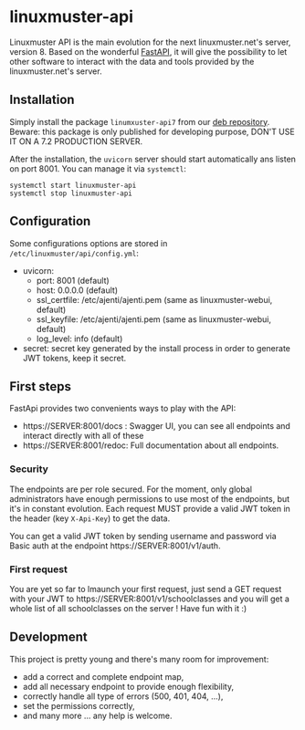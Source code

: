 # linuxmuster-api

Linuxmuster API is the main evolution for the next linuxmuster.net's server, version 8.
Based on the wonderful [FastAPI](https://fastapi.tiangolo.com/), it will give the possibility to let other software to interact with the data and tools provided by the linuxmuster.net's server.

## Installation

Simply install the package `linumxuster-api7` from our [deb repository](https://github.com/linuxmuster/deb).
Beware: this package is only published for developing purpose, DON'T USE IT ON A 7.2 PRODUCTION SERVER.

After the installation, the `uvicorn` server should start automatically ans listen on port 8001.
You can manage it via `systemctl`:

    systemctl start linuxmuster-api
    systemctl stop linuxmuster-api

## Configuration

Some configurations options are stored in `/etc/linuxmuster/api/config.yml`:

  * uvicorn:
    * port: 8001 (default)
    * host: 0.0.0.0 (default)
    * ssl_certfile: /etc/ajenti/ajenti.pem (same as linuxmuster-webui, default)
    * ssl_keyfile: /etc/ajenti/ajenti.pem (same as linuxmuster-webui, default)
    * log_level: info (default)
  * secret: secret key generated by the install process in order to generate JWT tokens, keep it secret.

## First steps

FastApi provides two convenients ways to play with the API:

  * https://SERVER:8001/docs : Swagger UI, you can see all endpoints and interact directly with all of these
  * https://SERVER:8001/redoc: Full documentation about all endpoints.

### Security

The endpoints are per role secured. For the moment, only global administrators have enough permissions to use most of the endpoints, but it's in constant evolution. Each request MUST provide a valid JWT token in the header (key `X-Api-Key`) to get the data.

You can get a valid JWT token by sending username and password via Basic auth at the endpoint https://SERVER:8001/v1/auth.

### First request

You are yet so far to lmaunch your first request, just send a GET request with your JWT to https://SERVER:8001/v1/schoolclasses and you will get a whole list of all schoolclasses on the server ! Have fun with it :)

## Development

This project is pretty young and there's many room for improvement:

  * add a correct and complete endpoint map,
  * add all necessary endpoint to provide enough flexibility,
  * correctly handle all type of errors (500, 401, 404, ...),
  * set the permissions correctly,
  * and many more ... any help is welcome.